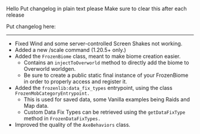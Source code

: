 Hello
Put changelog in plain text please
Make sure to clear this after each release

Put changelog here:

-----------------
- Fixed Wind and some server-controlled Screen Shakes not working.
- Added a new /scale command (1.20.5+ only.)
- Added the `FrozenBiome` class, meant to make biome creation easier.
  - Contains an `injectToOverworld` method to directly add the biome to Overworld worldgen.
  - Be sure to create a public static final instance of your FrozenBiome in order to properly access and register it.
- Added the `frozenlib:data_fix_types` entrypoint, using the class `FrozenMobCategoryEntrypoint.`
  - This is used for saved data, some Vanilla examples being Raids and Map data.
  - Custom Data Fix Types can be retrieved using the `getDataFixType` method in `FrozenDataFixTypes.`
- Improved the quality of the `AxeBehaviors` class.
